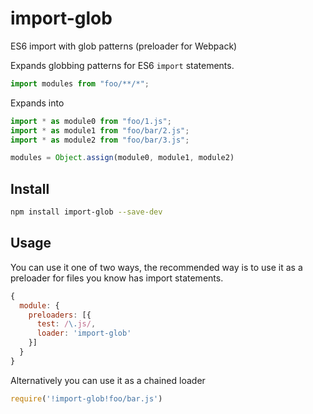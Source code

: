 # import-glob
ES6 import with glob patterns (preloader for Webpack)

Expands globbing patterns for ES6 `import` statements.
```js
import modules from "foo/**/*";
```
Expands into
```js
import * as module0 from "foo/1.js";
import * as module1 from "foo/bar/2.js";
import * as module2 from "foo/bar/3.js";

modules = Object.assign(module0, module1, module2)
```

## Install
```sh
npm install import-glob --save-dev
```

## Usage
You can use it one of two ways, the recommended way is to use it as a preloader for files you know has import statements.

```js
{
  module: {
    preloaders: [{
      test: /\.js/,
      loader: 'import-glob'
    }]
  }
}
```

Alternatively you can use it as a chained loader
```js
require('!import-glob!foo/bar.js')
```
